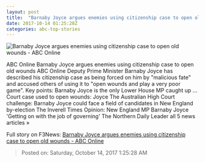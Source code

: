 ```yaml
---
layout: post
title:  "Barnaby Joyce argues enemies using citizenship case to open old wounds - ABC Online"
date: 2017-10-14 01:25:28Z
categories: abc-top-stories
---
```


![Barnaby Joyce argues enemies using citizenship case to open old wounds - ABC Online](http://www.abc.net.au/news/image/8373158-1x1-700x700.jpg)

ABC Online Barnaby Joyce argues enemies using citizenship case to open old wounds ABC Online Deputy Prime Minister Barnaby Joyce has described his citizenship case as being forced on him by "malicious fate" and accused others of using it to "open wounds and play a very poor game". Key points: Barnaby Joyce is the only Lower House MP caught up ... Court case used to open wounds: Joyce The Australian High Court challenge: Barnaby Joyce could face a field of candidates in New England by-election The Inverell Times Opinion: New England MP Barnaby Joyce 'Getting on with the job of governing' The Northern Daily Leader all 5 news articles »


Full story on F3News: [Barnaby Joyce argues enemies using citizenship case to open old wounds - ABC Online](http://www.f3nws.com/n/J3GzED)

> Posted on: Saturday, October 14, 2017 1:25:28 AM
